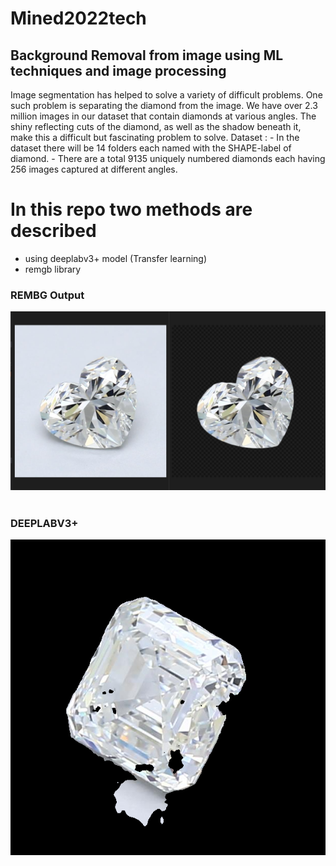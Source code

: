 # Mined2022tech
<H2> Background Removal from image using ML techniques and image processing </H2>

Image segmentation has helped to solve a variety of difficult problems. One such problem is separating the diamond from the image. We have over 2.3 million images in our dataset that contain diamonds at various angles. The shiny reflecting cuts of the diamond, as well as the shadow beneath it, make this a difficult but fascinating problem to solve. Dataset : - In the dataset there will be 14 folders each named with the SHAPE-label of diamond. - There are a total 9135 uniquely numbered diamonds each having 256 images captured at different angles.

# In this repo two methods are described
- using deeplabv3+ model (Transfer learning)
- remgb library 



 <p>
    <h3>REMBG Output</h3>
    <img src='REMBG/sample_outputs/HS.png'>
    <br>
    <br>
    <h3>DEEPLABV3+</h3>
    <img src='Test_Output/3365299889_028.png'>
</p>	
